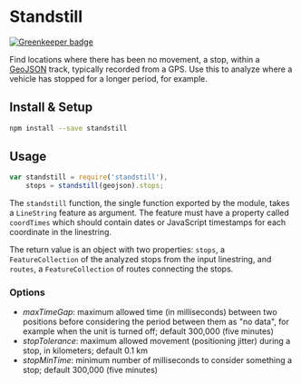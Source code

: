 # Standstill

[![Greenkeeper badge](https://badges.greenkeeper.io/perliedman/standstill.svg)](https://greenkeeper.io/)

Find locations where there has been no movement, a stop, within a [GeoJSON](http://geojson.org/) track, 
typically recorded from a GPS. Use this to analyze where a vehicle has stopped for a longer period, for example.

## Install & Setup

```sh
npm install --save standstill
``` 

## Usage

```javascript
var standstill = require('standstill'),
    stops = standstill(geojson).stops;
```

The `standstill` function, the single function exported by the module, takes a `LineString` feature as
argument. The feature must have a property called `coordTimes` which should contain dates or JavaScript
timestamps for each coordinate in the linestring.

The return value is an object with two properties: `stops`, a `FeatureCollection` of the analyzed stops from
the input linestring, and `routes`, a `FeatureCollection` of routes connecting the stops.

### Options

* _maxTimeGap_: maximum allowed time (in milliseconds) between two positions before considering the period
  between them as "no data", for example when the unit is turned off; default 300,000 (five minutes)
* _stopTolerance_: maximum allowed movement (positioning jitter) during a stop, in kilometers; default 0.1 km
* _stopMinTime_: minimum number of milliseconds to consider something a stop; default 300,000 (five minutes)
